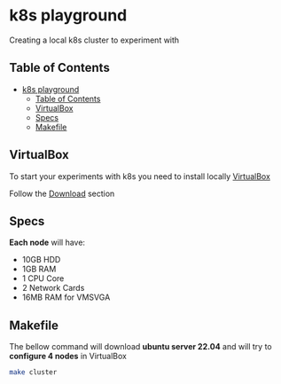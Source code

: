 # k8s playground

Creating a local k8s cluster to experiment with

## Table of Contents

- [k8s playground](#k8s-playground)
  - [Table of Contents](#table-of-contents)
  - [VirtualBox](#virtualbox)
  - [Specs](#specs)
  - [Makefile](#makefile)

## VirtualBox

To start your experiments with k8s you need to install locally [VirtualBox](https://www.virtualbox.org/)

Follow the [Download](https://www.virtualbox.org/wiki/Linux_Downloads) section

## Specs

**Each node** will have:

- 10GB HDD
- 1GB RAM
- 1 CPU Core
- 2 Network Cards
- 16MB RAM for VMSVGA

## Makefile

The bellow command will download **ubuntu server 22.04** and will try to **configure 4 nodes** in VirtualBox

```bash
make cluster
```
